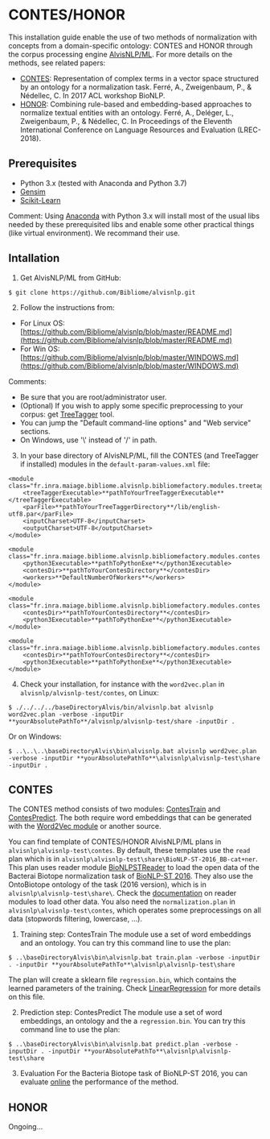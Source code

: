 # CONTES/HONOR

This installation guide enable the use of two methods of normalization with concepts from a domain-specific ontology: CONTES and HONOR through the corpus processing engine [AlvisNLP/ML](https://bibliome.github.io/alvisnlp/).
For more details on the methods, see related papers:
- [CONTES](http://www.aclweb.org/anthology/W17-2312): Representation of complex terms in a vector space structured by an ontology for a normalization task. Ferré, A., Zweigenbaum, P., & Nédellec, C. In 2017 ACL workshop BioNLP.
- [HONOR](https://www.aclweb.org/anthology/L18-1543): Combining rule-based and embedding-based approaches to normalize textual entities with an ontology. Ferré, A., Deléger, L., Zweigenbaum, P., & Nédellec, C. In Proceedings of the Eleventh International Conference on Language Resources and Evaluation (LREC-2018).

## Prerequisites

* Python 3.x (tested with Anaconda and Python 3.7)
* [Gensim](https://radimrehurek.com/gensim/install.html)
* [Scikit-Learn](https://scikit-learn.org/stable/install.html)

Comment: Using [Anaconda](https://www.anaconda.com/distribution/) with Python 3.x will install most of the usual libs needed by these prerequisited libs and enable some other practical things (like virtual environment). We recommand their use.


## Intallation
1. Get AlvisNLP/ML from GitHub:
```
$ git clone https://github.com/Bibliome/alvisnlp.git
```

2. Follow the instructions from:
- For Linux OS: [https://github.com/Bibliome/alvisnlp/blob/master/README.md](https://github.com/Bibliome/alvisnlp/blob/master/README.md)
- For Win OS: [https://github.com/Bibliome/alvisnlp/blob/master/WINDOWS.md](https://github.com/Bibliome/alvisnlp/blob/master/WINDOWS.md)

Comments:
- Be sure that you are root/administrator user.
- (Optional) If you wish to apply some specific preprocessing to your corpus: get [TreeTagger](https://www.cis.uni-muenchen.de/~schmid/tools/TreeTagger/) tool.
- You can jump the "Default command-line options" and "Web service" sections.
- On Windows, use '\\' instead of '/' in path.

3. In your base directory of AlvisNLP/ML, fill the CONTES (and TreeTagger if installed) modules in the `default-param-values.xml` file:
```
<module class="fr.inra.maiage.bibliome.alvisnlp.bibliomefactory.modules.treetagger.TreeTagger">
	<treeTaggerExecutable>**pathToYourTreeTaggerExecutable**</treeTaggerExecutable>
	<parFile>**pathToYourTreeTaggerDirectory**/lib/english-utf8.par</parFile>
	<inputCharset>UTF-8</inputCharset>
	<outputCharset>UTF-8</outputCharset>
</module>

<module class="fr.inra.maiage.bibliome.alvisnlp.bibliomefactory.modules.contes.Word2Vec">
	<python3Executable>**pathToPythonExe**</python3Executable>
	<contesDir>**pathToYourContesDirectory**</contesDir>
	<workers>**DefaultNumberOfWorkers**</workers>
</module>

<module class="fr.inra.maiage.bibliome.alvisnlp.bibliomefactory.modules.contes.ContesTrain">
	<contesDir>**pathToYourContesDirectory**</contesDir>
	<python3Executable>**pathToPythonExe**</python3Executable>
</module>

<module class="fr.inra.maiage.bibliome.alvisnlp.bibliomefactory.modules.contes.ContesPredict">
	<contesDir>**pathToYourContesDirectory**</contesDir>
	<python3Executable>**pathToPythonExe**</python3Executable>
</module>
```

4. Check your installation, for instance with the `word2vec.plan` in `alvisnlp/alvisnlp-test/contes`, on Linux:
```
$ ./../../../baseDirectoryAlvis/bin/alvisnlp.bat alvisnlp word2vec.plan -verbose -inputDir **yourAbsolutePathTo**/alvisnlp/alvisnlp-test/share -inputDir .
```
Or on Windows:
```
$ ..\..\..\baseDirectoryAlvis\bin\alvisnlp.bat alvisnlp word2vec.plan -verbose -inputDir **yourAbsolutePathTo**\alvisnlp\alvisnlp-test\share -inputDir .
```


## CONTES 

The CONTES method consists of two modules: [ContesTrain](https://bibliome.github.io/alvisnlp/reference/module/ContesTrain) and [ContesPredict](https://bibliome.github.io/alvisnlp/reference/module/ContesPredict). The both require word embeddings that can be generated with the [Word2Vec module](https://bibliome.github.io/alvisnlp/reference/module/Word2Vec) or another source. 

You can find template of CONTES/HONOR AlvisNLP/ML plans in `alvisnlp\alvisnlp-test\contes`. By default, these templates use the `read` plan which is in `alvisnlp\alvisnlp-test\share\BioNLP-ST-2016_BB-cat+ner`. This plan uses reader module [BioNLPSTReader](https://bibliome.github.io/alvisnlp/reference/module/BioNLPSTReader) to load the open data of the Bacterai Biotope normalization task of [BioNLP-ST 2016](http://2016.bionlp-st.org/tasks/bb2). They also use the OntoBiotope ontology of the task (2016 version), which is in `alvisnlp\alvisnlp-test\share\`. Check the [documentation](https://bibliome.github.io/alvisnlp/reference/Module-reference#readers) on reader modules to load other data. You also need the `normalization.plan` in `alvisnlp\alvisnlp-test\contes`, which operates some preprocessings on all data (stopwords filtering, lowercase, ...).

1. Training step: ContesTrain
The module use a set of word embeddings and an ontology. You can try this command line to use the plan:
```
$ ..\baseDirectoryAlvis\bin\alvisnlp.bat train.plan -verbose -inputDir . -inputDir **yourAbsolutePathTo**\alvisnlp\alvisnlp-test\share
```
The plan will create a sklearn file `regression.bin`, which contains the learned parameters of the training. Check [LinearRegression](https://scikit-learn.org/stable/modules/generated/sklearn.linear_model.LinearRegression.html) for more details on this file.

2. Prediction step: ContesPredict
The module use a set of word embeddings, an ontology and the a `regression.bin`. You can try this command line to use the plan:
```
$ ..\baseDirectoryAlvis\bin\alvisnlp.bat predict.plan -verbose -inputDir . -inputDir **yourAbsolutePathTo**\alvisnlp\alvisnlp-test\share
```

3. Evaluation
For the Bacteria Biotope task of BioNLP-ST 2016, you can evaluate [online](http://bibliome.jouy.inra.fr/demo/BioNLP-ST-2016-Evaluation/index.html) the performance of the method.
 

## HONOR 

Ongoing...

